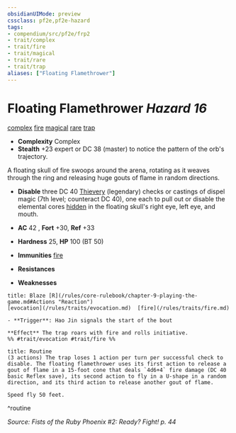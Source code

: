 ```yaml
---
obsidianUIMode: preview
cssclass: pf2e,pf2e-hazard
tags:
- compendium/src/pf2e/frp2
- trait/complex
- trait/fire
- trait/magical
- trait/rare
- trait/trap
aliases: ["Floating Flamethrower"]
---
```

# Floating Flamethrower *Hazard 16*  
[complex](/rules/traits/complex.md)  [fire](/rules/traits/fire.md)  [magical](/rules/traits/magical.md)  [rare](/rules/traits/rare.md)  [trap](/rules/traits/trap.md)  

- **Complexity** Complex
- **Stealth** +23 expert or DC 38 (master) to notice the pattern of the orb's trajectory.  

A floating skull of fire swoops around the arena, rotating as it weaves through the ring and releasing huge gouts of flame in random directions.

- **Disable** three DC 40 [Thievery](/compendium/skills.md#Thievery) (legendary) checks or castings of dispel magic (7th level; counteract DC 40), one each to pull out or disable the elemental cores [hidden](/rules/conditions.md#Hidden) in the floating skull's right eye, left eye, and mouth.  

- **AC** 42 , **Fort** +30, **Ref** +33
- **Hardness** 25, **HP** 100 (BT 50)
- **Immunities** [fire](/rules/traits/fire.md)
- **Resistances** 
- **Weaknesses** 
     
```ad-embed-ability
title: Blaze [R](/rules/core-rulebook/chapter-9-playing-the-game.md#Actions "Reaction")
[evocation](/rules/traits/evocation.md)  [fire](/rules/traits/fire.md)  

- **Trigger**: Hao Jin signals the start of the bout

**Effect** The trap roars with fire and rolls initiative.  
%% #trait/evocation #trait/fire %%
```

```ad-pf2-summary
title: Routine
(3 actions) The trap loses 1 action per turn per successful check to disable. The floating flamethrower uses its first action to release a gout of flame in a 15-foot cone that deals `4d6+4` fire damage (DC 40 basic Reflex save), its second action to fly in a U-shape in a random direction, and its third action to release another gout of flame.

Speed fly 50 feet.
```
^routine

*Source: Fists of the Ruby Phoenix #2: Ready? Fight! p. 44*